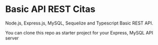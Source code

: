 # Basic API REST Citas

Node.js, Express.js, MySQL, Sequelize and Typescript Basic REST API.

You can clone this repo as starter project for your Express, MySQL API server